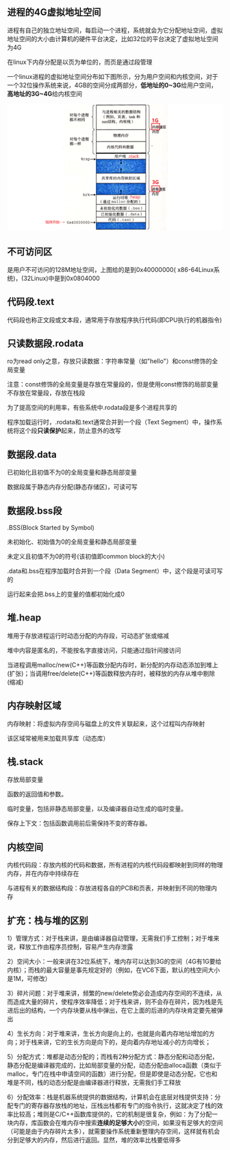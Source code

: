 ## 进程的4G虚拟地址空间

进程有自己的独立地址空间，每启动一个进程，系统就会为它分配地址空间，虚拟地址空间的大小由计算机的硬件平台决定，比如32位的平台决定了虚拟地址空间为4G

在linux下内存分配是以页为单位的，而页是通过段管理

一个linux进程的虚拟地址空间分布如下图所示，分为用户空间和内核空间，对于一个32位操作系统来说，4GB的空间分成两部分，**低地址的0~3G**给用户空间，**高地址的3G~4G**给内核空间

![image-20201121233109085](img/Linux%EF%BC%9A%E8%BF%9B%E7%A8%8B%E7%9A%844G%E8%99%9A%E6%8B%9F%E5%9C%B0%E5%9D%80%E7%A9%BA%E9%97%B4.img/image-20201121233109085.png)

## 不可访问区

是用户不可访问的128M地址空间，上图给的是到0x40000000( x86-64Linux系统)，(32Linux)中是到0x0804000

## 代码段.text

代码段也称正文段或文本段，通常用于存放程序执行代码(即CPU执行的机器指令)

## 只读数据段.rodata

ro为read only之意，存放只读数据：字符串常量（如"hello"）和const修饰的全局变量

注意：const修饰的全局变量是存放在常量段的，但是使用const修饰的局部变量不存放在常量段，存放在栈段

为了提高空间的利用率，有些系统中.rodata段是多个进程共享的

程序加载运行时，.rodata和.text通常合并到一个段（Text Segment）中，操作系统将这个段**只读保护**起来，防止意外的改写

## 数据段.data

已初始化且初值不为0的全局变量和静态局部变量

数据段属于静态内存分配(静态存储区)，可读可写

## 数据段.bss段

.BSS(Block Started by Symbol)

未初始化、初始值为0的全局变量和静态局部变量

未定义且初值不为0的符号(该初值即common block的大小)

.data和.bss在程序加载时合并到一个段（Data Segment）中，这个段是可读可写的

运行起来会把.bss上的变量的值都初始化成0

## 堆.heap

堆用于存放进程运行时动态分配的内存段，可动态扩张或缩减

堆中内容是匿名的，不能按名字直接访问，只能通过指针间接访问

当进程调用malloc/new(C++)等函数分配内存时，新分配的内存动态添加到堆上(扩张)；当调用free/delete(C++)等函数释放内存时，被释放的内存从堆中剔除(缩减) 

## 内存映射区域

内存映射：将虚拟内存空间与磁盘上的文件关联起来，这个过程叫内存映射

该区域常被用来加载共享库（动态库）

## 栈.stack

存放局部变量

函数的返回值和参数。

临时变量，包括非静态局部变量，以及编译器自动生成的临时变量。

保存上下文：包括函数调用前后需保持不变的寄存器。

## 内核空间

内核代码段：存放内核的代码和数据，所有进程的内核代码段都映射到同样的物理内存，并在内存中持续存在

与进程有关的数据结构段：存放进程各自的PCB和页表，并映射到不同的物理内存

## 扩充：栈与堆的区别

1）管理方式：对于栈来讲，是由编译器自动管理，无需我们手工控制；对于堆来说，释放工作由程序员控制，容易产生内存泄露

2）空间大小：一般来讲在32位系统下，堆内存可以达到3G的空间（4G有1G要给内核）；而栈的最大容量是事先规定好的（例如，在VC6下面，默认的栈空间大小是1M，可修改）

3）碎片问题：对于堆来讲，频繁的new/delete势必会造成内存空间的不连续，从而造成大量的碎片，使程序效率降低；对于栈来讲，则不会存在碎片，因为栈是先进后出的结构，一个内存块要从栈中弹出，在它上面的后进的内存块肯定要先被弹出

4）生长方向：对于堆来讲，生长方向是向上的，也就是向着内存地址增加的方向；对于栈来讲，它的生长方向是向下的，是向着内存地址减小的方向增长；

5）分配方式：堆都是动态分配的；而栈有2种分配方式：静态分配和动态分配，静态分配是编译器完成的，比如局部变量的分配，动态分配由alloca函数（类似于malloc，专门在栈中申请空间的函数）进行分配，但是即使是动态分配，它也和堆是不同，栈的动态分配是由编译器进行释放，无需我们手工释放

6）分配效率：栈是机器系统提供的数据结构，计算机会在底层对栈提供支持：分配专门的寄存器存放栈的地址，压栈出栈都有专门的指令执行，这就决定了栈的效率比较高；堆则是C/C++函数库提供的，它的机制是很复杂，例如：为了分配一块内存，库函数会在堆内存中搜索**连续的足够大小**的空间，如果没有足够大的空间（可能是由于内存碎片太多），就需要操作系统重新整理内存空间，这样就有机会分到足够大的内存，然后进行返回。显然，堆的效率比栈要低得多

